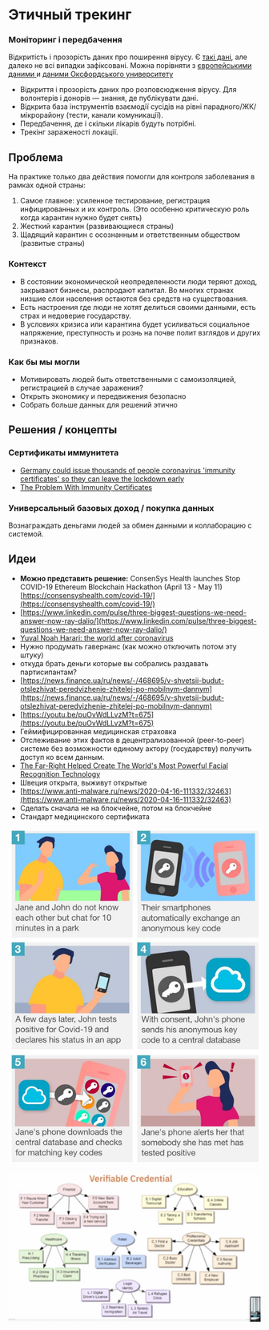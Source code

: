 # Этичный трекинг

### Моніторинг і передбачення

Відкритість і прозорість даних про поширення вірусу. Є [такі дані](https://public.tableau.com/profile/publicviz?fbclid=IwAR2nTNZDiO-GM-y2940gWCCB19xfN8X1yJMVnx0grp-OHoY6xZAT_wylyUk#!/vizhome/monitor_15841091301660/sheet0), але далеко не всі випадки зафіксовані. Можна порівняти з [європейськими даними ](https://who.maps.arcgis.com/apps/opsdashboard/index.html#/a19d5d1f86ee4d99b013eed5f637232d)и [даними Оксфордського университету](https://ourworldindata.org/coronavirus)

* Відкриття і прозорість даних про розповсюдження вірусу. Для волонтерів і донорів — знання, де публікувати дані.
* Відкрита база інструментів взаємодії сусідів на рівні парадного/ЖК/мікрорайону \(тести, канали комуникації\).
* Передбачення, де і скільки лікарів будуть потрібні.
* Трекінг зараженості локації.

## **Проблема**

На практике только два действия помогли для контроля заболевания в рамках одной страны:

1. Самое главное: усиленное тестирование, регистрация инфицированных и их контроль. \(Это особенно критическую роль когда карантин нужно будет снять\)
2. Жесткий карантин \(развивающиеся страны\)
3. Щадящий карантин с осознанным и ответственным обществом \(развитые страны\)

### Контекст

* В состоянии экономической неопределенности люди теряют доход, закрывают бизнесы, распродают капитал. Во многих странах низшие слои населения остаются без средств на существования.
*  Есть настроения где люди не хотят делиться своими данными, есть страх и недоверие государству.
* В условиях кризиса или карантина будет усиливаться социальное напряжение, преступность и рознь на почве полит взглядов и других признаков.

### Как бы мы могли

* Мотивировать людей быть ответственными с самоизоляцией, регистрацией в случае заражения?
* Открыть экономику и передвижения безопасно
* Собрать больше данных для решений этично

## **Решения / концепты**

### Сертификаты иммунитета

* [Germany could issue thousands of people coronavirus 'immunity certificates' so they can leave the lockdown early](https://www.businessinsider.com/coronavirus-germany-covid-19-immunity-certificates-testing-social-distancing-lockdown-2020-3)
* [The Problem With Immunity Certificates](https://www.bloomberg.com/news/articles/2020-04-09/there-s-a-big-problem-with-coronavirus-immunity-certificates)

### Универсальный базовых доход / покупка данных

Вознаграждать деньгами людей за обмен данными и коллаборацию с системой.

## **Идеи**

* **Можно представить решение:** ConsenSys Health launches Stop COVID-19 Ethereum Blockchain Hackathon \(April 13 - May 11\) [https://consensyshealth.com/covid-19/](https://consensyshealth.com/covid-19/)
* [https://www.linkedin.com/pulse/three-biggest-questions-we-need-answer-now-ray-dalio/](https://www.linkedin.com/pulse/three-biggest-questions-we-need-answer-now-ray-dalio/)
* [Yuval Noah Harari: the world after coronavirus](https://www.ft.com/content/19d90308-6858-11ea-a3c9-1fe6fedcca75)
* Нужно продумать гавернанс \(как можно отключить потом эту штуку\)
* откуда брать деньги которые вы собрались раздавать партисипантам?
* [https://news.finance.ua/ru/news/-/468695/v-shvetsii-budut-otslezhivat-peredvizhenie-zhitelej-po-mobilnym-dannym](https://news.finance.ua/ru/news/-/468695/v-shvetsii-budut-otslezhivat-peredvizhenie-zhitelej-po-mobilnym-dannym)
* [https://youtu.be/puOvWdLLvzM?t=675](https://youtu.be/puOvWdLLvzM?t=675)
* Геймифицированная медицинская страховка
* Отслеживание этих фактов в децентрализованной \(peer-to-peer\) системе без возможности единому актору \(государству\) получить доступ ко всем данным.
* [The Far-Right Helped Create The World's Most Powerful Facial Recognition Technology](https://www.huffingtonpost.ca/entry/clearview-ai-facial-recognition-alt-right_n_5e7d028bc5b6cb08a92a5c48?ri18n=true)
* Швеция открыта, выживут открытые
* [https://www.anti-malware.ru/news/2020-04-16-111332/32463](https://www.anti-malware.ru/news/2020-04-16-111332/32463)
* Сделать сначала не на блокчейне, потом на блокчейне
* Стандарт медицинского сертификата

![](../../.gitbook/assets/image%20%2818%29.png)

![](../../.gitbook/assets/image%20%2814%29.png)


